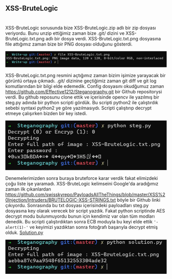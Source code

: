 ## XSS-BruteLogic 
#
XSS-BruteLogic sorusunda bize XSS-BruteLogic.zip adlı bir zip dosyası veriyordu. Bunu unzip ettiğimiz zaman bize .git/ dizini ve XSS-BruteLogic.txt.png adlı bir dosya verdi. XSS-BruteLogic.txt.png dosyasına file attığımız zaman bize bir PNG dosyası olduğunu gösterdi. 

![File](images/File.JPG)

XSS-BruteLogic.txt.png resmini açtığımız zaman bizim işimize yarayacak bir görüntü ortaya çıkmadı. .git/ dizinine geçtiğimiz zaman git diff ve git log komutlarından bir bilgi elde edemedik. Config dosyasını okudğumuz zaman https://github.com/Effective1212/Steganography.git bir Github repositorysi verdi. Bu github reposunu clone ettik ve içerisinde opencv ile yazılmış bir steg.py adında bir python scripti gördük. Bu scripti python2 ile çalıştırdık sebebi syntaxi python2 ye göre yazılmasıydı. Scripti çalıştırıp decrypt etmeye çalışırken bizden bir key istedi.

![Steg](images/Steg.jpg)

Denemelerimizden sonra buraya bruteforce karar verdik fakat elimizdeki çoğu liste işe yaramadı. XSS-BruteLogic kelimseini Google'da aradığımız zaman ilk çıkanlardan https://github.com/swisskyrepo/PayloadsAllTheThings/blob/master/XSS%20Injection/Intruders/BRUTELOGIC-XSS-STRINGS.txt böyle bir Github linki çıkıyordu. Sonrasında bu txt dosyası içerisindeki payloadları steg.py dosyasına key olarak verecek bir script yazdık. Fakat python scriptinde AES decrypt modu bulunmuyordu bunun için kendimiz var olan tüm modları denedik. Bu scripti çalıştırdıktan sonra ECB moduyla bu keyi elde ettik `'-alert(1)-'` ve keyimizi yazdıktan sonra fotoğrafı başarıyla decrypt etmiş olduk. 
[Solution.py](https://github.com/Aporlorxl23/CTF/blob/main/HI2021/XSS-BruteLogic/XSS-BruteLogic.py)

![Flag](images/Flag.JPG)
